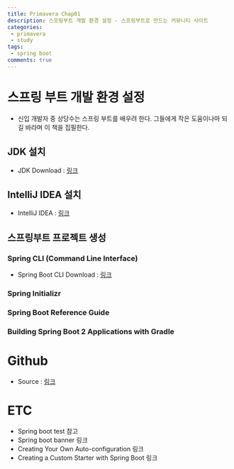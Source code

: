 ```yaml
---
title: Primavera Chap01
description: 스프링부트 개발 환경 설정 - 스프링부트로 만드는 커뮤니티 사이트
categories:
 - primavera
 - study
tags:
 - spring boot
comments: true
---
```


# 스프링 부트 개발 환경 설정
* 신입 개발자 중 상당수는 스프링 부트를 배우려 한다. 그들에게 작은 도움이나마 되길 바라며 이 책을 집필한다.

## JDK 설치
* JDK Download : [링크](https://www.oracle.com/technetwork/java/javase/downloads/index.html)

## IntelliJ IDEA 설치
* IntelliJ IDEA : [링크](https://www.jetbrains.com/idea/download)

## 스프링부트 프로젝트 생성
### Spring CLI (Command Line Interface)
* Spring Boot CLI Download : [링크](https://docs.spring.io/spring-boot/docs/current/reference/html/getting-started-installing-spring-boot.html#getting-started-installing-the-cli)
### Spring Initializr
### Spring Boot Reference Guide
### Building Spring Boot 2 Applications with Gradle

# Github
* Source : [링크](https://github.com/csj4032/primavera/tree/master/chap01)

# ETC
* Spring boot test 참고
* Spring boot banner 링크
* Creating Your Own Auto-configuration 링크
* Creating a Custom Starter with Spring Boot 링크

